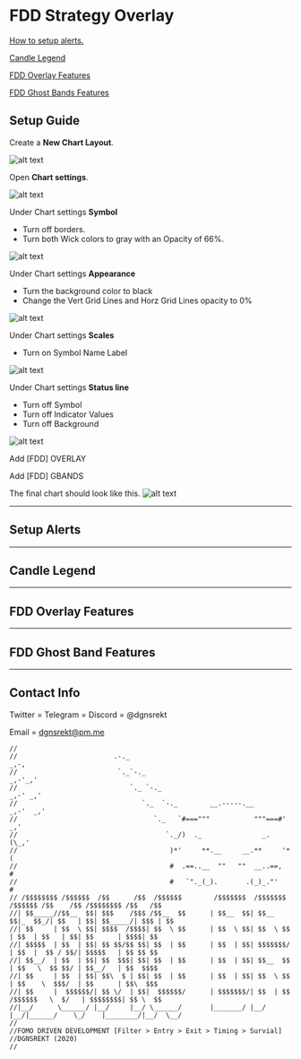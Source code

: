 # FDD Strategy Overlay


[How to setup alerts.](##Setup-Alerts)

[Candle Legend](##Candle-Legend)

[FDD Overlay Features](##FDD-Overlay-Features)

[FDD Ghost Bands Features](##FDD-Ghost-Band-Features)


## Setup Guide

Create a **New Chart Layout**.

![alt text](docs/img/new_chart_layout.png)

Open **Chart settings**.

![alt text](docs/img/chart_settings.png)

Under Chart settings  **Symbol**

* Turn off borders.
* Turn both Wick colors to gray with an Opacity of 66%.

![alt text](docs/img/chart_settings_example.png)

Under Chart settings  **Appearance**

* Turn the background color to black
* Change the Vert Grid Lines and Horz Grid Lines opacity to 0%

![alt text](docs/img/chart_settings_appearance_example.png)

Under Chart settings **Scales**

* Turn on Symbol Name Label

![alt text](docs/img/chart_settings_scales_example.png)

Under Chart settings **Status line**

* Turn off Symbol
* Turn off Indicator Values
* Turn off Background

![alt text](docs/img/chart_settings_status_line_example.png)

Add [FDD] OVERLAY

Add [FDD] GBANDS

The final chart should look like this.
![alt text](https://www.tradingview.com/x/mj34TIIG/)

---

## Setup Alerts

---

## Candle Legend

---

## FDD Overlay Features

---

## FDD Ghost Band Features

---

## Contact Info

Twitter = Telegram = Discord = @dgnsrekt

Email = dgnsrekt@pm.me

```
//
//                        .-._                                                   _,-,
//                         `._`-._                                           _,-'_,'
//                            `._ `-._                                   _,-' _,'
//                               `._  `-._        __.-----.__        _,-'  _,'
//                                  `._   `#==="""           """===#'   _,'
//                                     `._/)  ._               _.  (\_,'
//                                      )*'     **.__     __.**     '*(
//                                      #  .==..__  ""   ""  __..==,  #
//                                      #   `"._(_).       .(_)_."'   #
// /$$$$$$$$ /$$$$$$  /$$      /$$  /$$$$$$        /$$$$$$$  /$$$$$$$  /$$$$$$ /$$    /$$ /$$$$$$$$ /$$   /$$
//| $$_____//$$__  $$| $$$    /$$$ /$$__  $$      | $$__  $$| $$__  $$|_  $$_/| $$   | $$| $$_____/| $$$ | $$
//| $$     | $$  \ $$| $$$$  /$$$$| $$  \ $$      | $$  \ $$| $$  \ $$  | $$  | $$   | $$| $$      | $$$$| $$
//| $$$$$  | $$  | $$| $$ $$/$$ $$| $$  | $$      | $$  | $$| $$$$$$$/  | $$  |  $$ / $$/| $$$$$   | $$ $$ $$
//| $$__/  | $$  | $$| $$  $$$| $$| $$  | $$      | $$  | $$| $$__  $$  | $$   \  $$ $$/ | $$__/   | $$  $$$$
//| $$     | $$  | $$| $$\  $ | $$| $$  | $$      | $$  | $$| $$  \ $$  | $$    \  $$$/  | $$      | $$\  $$$
//| $$     |  $$$$$$/| $$ \/  | $$|  $$$$$$/      | $$$$$$$/| $$  | $$ /$$$$$$   \  $/   | $$$$$$$$| $$ \  $$
//|__/      \______/ |__/     |__/ \______/       |_______/ |__/  |__/|______/    \_/    |________/|__/  \__/
//
//FOMO DRIVEN DEVELOPMENT [Filter > Entry > Exit > Timing > Survial]
//DGNSREKT (2020)
//
```
